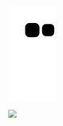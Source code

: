 
![snake gif](https://github.com/vitoria2002campos/vitoria2002campos/blob/output/github-contribution-grid-snake.svg)


<div>
  <img height= "200" src="https://media2.giphy.com/media/ropITlfdDUN88W58GY/giphy.gif?cid=ecf05e47439z3nxw9bh8bdzmmoemgkrilrqlwazri06mq6v9&rid=giphy.gif&ct=s">
</div>

